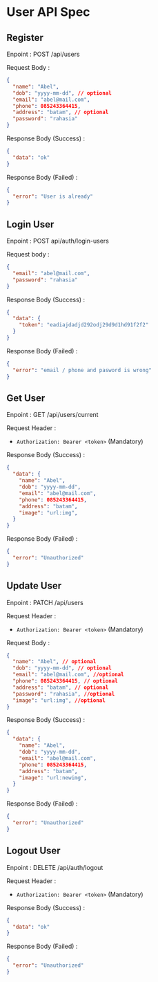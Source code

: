 # User API Spec

## Register

Enpoint : POST /api/users

Request Body :

```json
{
  "name": "Abel",
  "dob": "yyyy-mm-dd", // optional
  "email": "abel@mail.com",
  "phone": 085243364415,
  "address": "batam", // optional
  "password": "rahasia"
}
```

Response Body (Success) :

```json
{
  "data": "ok"
}
```

Response Body (Failed) :

```json
{
  "error": "User is already"
}
```

## Login User

Enpoint : POST api/auth/login-users

Request body :

```json
{
  "email": "abel@mail.com",
  "password": "rahasia"
}
```

Response Body (Success) :

```json
{
  "data": {
    "token": "eadiajdadjd292odj29d9d1hd91f2f2"
  }
}
```

Response Body (Failed) :

```json
{
  "error": "email / phone and pasword is wrong"
}
```

## Get User

Enpoint : GET /api/users/current


Request Header :

- `Authorization: Bearer <token>` (Mandatory)

Response Body (Success) :

```json
{
  "data": {
    "name": "Abel",
    "dob": "yyyy-mm-dd",
    "email": "abel@mail.com",
    "phone": 085243364415,
    "address": "batam",
    "image": "url:img",
  }
}
```

Response Body (Failed) :

```json
{
  "error": "Unauthorized"
}
```

## Update User

Enpoint : PATCH /api/users

Request Header :

- `Authorization: Bearer <token>` (Mandatory)

Request Body :

```json
{
  "name": "Abel", // optional
  "dob": "yyyy-mm-dd", // optional
  "email": "abel@mail.com", //optional
  "phone": 085243364415, // optional
  "address": "batam", // optional
  "password": "rahasia", //optional
  "image": "url:img", //optional
}
```

Response Body (Success) :

```json
{
  "data": {
    "name": "Abel",
    "dob": "yyyy-mm-dd",
    "email": "abel@mail.com",
    "phone": 085243364415,
    "address": "batam",
    "image": "url:newimg",
  }
}
```

Response Body (Failed) :

```json
{
  "error": "Unauthorized"
}
```

## Logout User

Enpoint : DELETE /api/auth/logout


Request Header :

- `Authorization: Bearer <token>` (Mandatory)


Response Body (Success) :

```json
{
  "data": "ok"
}
```


Response Body (Failed) :

```json
{
  "error": "Unauthorized"
}
```
